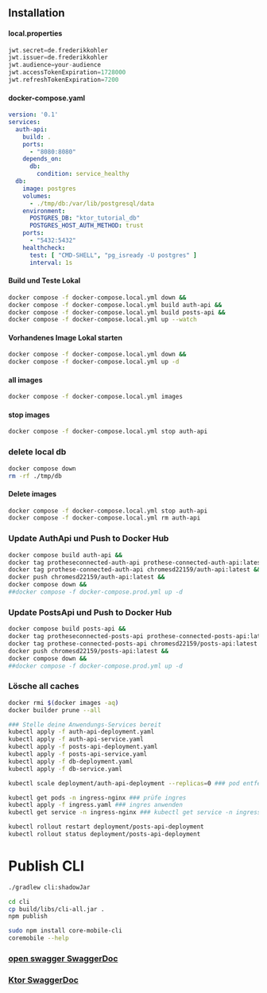 
## Installation 

#### local.properties 
```gradle
jwt.secret=de.frederikkohler
jwt.issuer=de.frederikkohler
jwt.audience=your-audience
jwt.accessTokenExpiration=1728000
jwt.refreshTokenExpiration=7200
```

#### docker-compose.yaml
```yaml
version: '0.1'
services:
  auth-api:
    build: .
    ports:
      - "8080:8080"
    depends_on:
      db:
        condition: service_healthy
  db:
    image: postgres
    volumes:
      - ./tmp/db:/var/lib/postgresql/data
    environment:
      POSTGRES_DB: "ktor_tutorial_db"
      POSTGRES_HOST_AUTH_METHOD: trust
    ports:
      - "5432:5432"
    healthcheck:
      test: [ "CMD-SHELL", "pg_isready -U postgres" ]
      interval: 1s
```


#### Build und Teste Lokal
```bash
docker compose -f docker-compose.local.yml down &&  
docker compose -f docker-compose.local.yml build auth-api &&
docker compose -f docker-compose.local.yml build posts-api && 
docker compose -f docker-compose.local.yml up --watch
```

#### Vorhandenes Image Lokal starten
```bash
docker compose -f docker-compose.local.yml down &&  
docker compose -f docker-compose.local.yml up -d 
```  

#### all images
```bash
docker compose -f docker-compose.local.yml images 
```

#### stop images
```bash 
docker compose -f docker-compose.local.yml stop auth-api
```

### delete local db
```bash 
docker compose down
rm -rf ./tmp/db
```

#### Delete images
```bash
docker compose -f docker-compose.local.yml stop auth-api
docker compose -f docker-compose.local.yml rm auth-api
``` 

### Update AuthApi und Push to Docker Hub
```bash
docker compose build auth-api &&
docker tag protheseconnected-auth-api prothese-connected-auth-api:latest &&
docker tag prothese-connected-auth-api chromesd22159/auth-api:latest &&
docker push chromesd22159/auth-api:latest && 
docker compose down && 
##docker compose -f docker-compose.prod.yml up -d 
````

### Update PostsApi und Push to Docker Hub
```bash  
docker compose build posts-api && 
docker tag protheseconnected-posts-api prothese-connected-posts-api:latest &&
docker tag prothese-connected-posts-api chromesd22159/posts-api:latest &&
docker push chromesd22159/posts-api:latest && 
docker compose down && 
##docker compose -f docker-compose.prod.yml up -d 
````

### Lösche all caches
```bash
docker rmi $(docker images -aq)
docker builder prune --all
```

```bash
### Stelle deine Anwendungs-Services bereit
kubectl apply -f auth-api-deployment.yaml
kubectl apply -f auth-api-service.yaml
kubectl apply -f posts-api-deployment.yaml
kubectl apply -f posts-api-service.yaml
kubectl apply -f db-deployment.yaml
kubectl apply -f db-service.yaml

kubectl scale deployment/auth-api-deployment --replicas=0 ### pod entfernen

kubectl get pods -n ingress-nginx ### prüfe ingres
kubectl apply -f ingress.yaml ### ingres anwenden
kubectl get service -n ingress-nginx ### kubectl get service -n ingress-nginx

kubectl rollout restart deployment/posts-api-deployment
kubectl rollout status deployment/posts-api-deployment
```

# Publish CLI
```bash
./gradlew cli:shadowJar 
```

```bash 
cd cli 
cp build/libs/cli-all.jar . 
npm publish  
```

```bash
sudo npm install core-mobile-cli 
coremobile --help
```

### [open swagger SwaggerDoc](http://0.0.0.0:8080/swagger/index.html#/)
### [Ktor SwaggerDoc](https://smiley4.github.io/ktor-openapi-tools/latest/examples/request-response/)